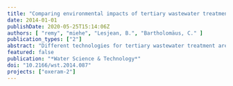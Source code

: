 ```yaml
---
title: "Comparing environmental impacts of tertiary wastewater treatment technologies for advanced phosphorus removal and disinfection with life cycle assessment"
date: 2014-01-01
publishDate: 2020-05-25T15:14:06Z
authors: [ "remy", "miehe", "Lesjean, B.", "Bartholomäus, C." ]
publication_types: ["2"]
abstract: "Different technologies for tertiary wastewater treatment are compared in their environmental impacts with life cycle assessment (LCA). Targeting very low phosphorus concentration (50–120 µg/L) and seasonal disinfection of wastewater treatment plant (WWTP) secondary effluent, this LCA compares high-rate sedimentation, microsieve, dual media filtration (all with UV disinfection), and polymer ultrafiltration or ceramic microfiltration membranes for upgrading the large WWTP Berlin-Ruhleben. Results of the LCA show that mean effluent quality of membranes is highest, but at the cost of high electricity and chemical demand and associated emissions of greenhouse gases or other air pollutants. In contrast, gravity-driven treatment processes require less electricity and chemicals, but can reach significant removal of phosphorus. In fact, dual media filter or microsieve cause substantially lower specific CO2 emissions per kg P removed from the secondary effluent (180 kg CO2-eq/kg P, including UV) than the membrane schemes (275 kg CO2-eq/kg P)."
featured: false
publication: "*Water Science & Technology*"
doi: "10.2166/wst.2014.087"
projects: ["oxeram-2"]
---
```


